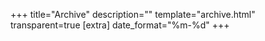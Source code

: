 +++
title="Archive"
description=""
template="archive.html"
transparent=true
[extra]
date_format="%m-%d"
+++
